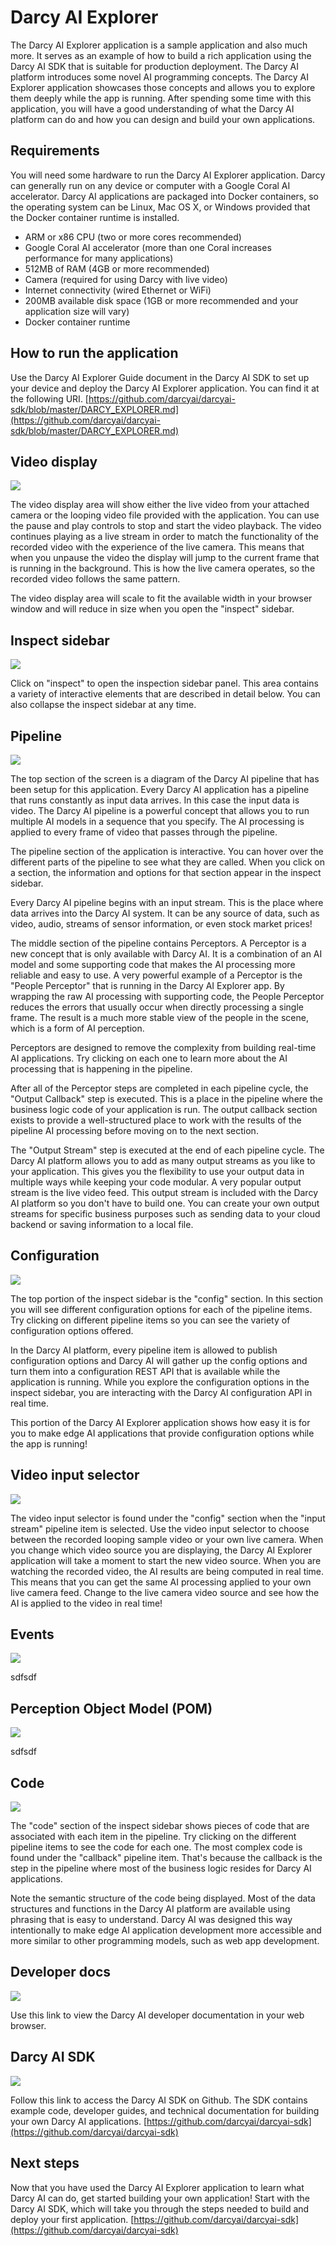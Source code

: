 # Darcy AI Explorer

The Darcy AI Explorer application is a sample application and also much more. It serves as an example of how to build a rich application using the Darcy AI SDK that is suitable for production deployment. The Darcy AI platform introduces some novel AI programming concepts. The Darcy AI Explorer application showcases those concepts and allows you to explore them deeply while the app is running. After spending some time with this application, you will have a good understanding of what the Darcy AI platform can do and how you can design and build your own applications.

## Requirements

You will need some hardware to run the Darcy AI Explorer application. Darcy can generally run on any device or computer with a Google Coral AI accelerator. Darcy AI applications are packaged into Docker containers, so the operating system can be Linux, Mac OS X, or Windows provided that the Docker container runtime is installed.

- ARM or x86 CPU (two or more cores recommended)
- Google Coral AI accelerator (more than one Coral increases performance for many applications)
- 512MB of RAM (4GB or more recommended)
- Camera (required for using Darcy with live video)
- Internet connectivity (wired Ethernet or WiFi)
- 200MB available disk space (1GB or more recommended and your application size will vary)
- Docker container runtime

## How to run the application

Use the Darcy AI Explorer Guide document in the Darcy AI SDK to set up your device and deploy the Darcy AI Explorer application. You can find it at the following URI. [https://github.com/darcyai/darcyai-sdk/blob/master/DARCY_EXPLORER.md](https://github.com/darcyai/darcyai-sdk/blob/master/DARCY_EXPLORER.md)

## Video display

<img src="./docs/img/darcy-ai-explorer-video-display.png" />

The video display area will show either the live video from your attached camera or the looping video file provided with the application. You can use the pause and play controls to stop and start the video playback. The video continues playing as a live stream in order to match the functionality of the recorded video with the experience of the live camera. This means that when you unpause the video the display will jump to the current frame that is running in the background. This is how the live camera operates, so the recorded video follows the same pattern.

The video display area will scale to fit the available width in your browser window and will reduce in size when you open the "inspect" sidebar.

## Inspect sidebar

<img src="./docs/img/darcy-ai-explorer-inspect-button.png" />

Click on "inspect" to open the inspection sidebar panel. This area contains a variety of interactive elements that are described in detail below. You can also collapse the inspect sidebar at any time.

## Pipeline

<img src="./docs/img/darcy-ai-explorer-pipeline.png" />

The top section of the screen is a diagram of the Darcy AI pipeline that has been setup for this application. Every Darcy AI application has a pipeline that runs constantly as input data arrives. In this case the input data is video. The Darcy AI pipeline is a powerful concept that allows you to run multiple AI models in a sequence that you specify. The AI processing is applied to every frame of video that passes through the pipeline.

The pipeline section of the application is interactive. You can hover over the different parts of the pipeline to see what they are called. When you click on a section, the information and options for that section appear in the inspect sidebar.

Every Darcy AI pipeline begins with an input stream. This is the place where data arrives into the Darcy AI system. It can be any source of data, such as video, audio, streams of sensor information, or even stock market prices!

The middle section of the pipeline contains Perceptors. A Perceptor is a new concept that is only available with Darcy AI. It is a combination of an AI model and some supporting code that makes the AI processing more reliable and easy to use. A very powerful example of a Perceptor is the "People Perceptor" that is running in the Darcy AI Explorer app. By wrapping the raw AI processing with supporting code, the People Perceptor reduces the errors that usually occur when directly processing a single frame. The result is a much more stable view of the people in the scene, which is a form of AI perception.

Perceptors are designed to remove the complexity from building real-time AI applications. Try clicking on each one to learn more about the AI processing that is happening in the pipeline.

After all of the Perceptor steps are completed in each pipeline cycle, the "Output Callback" step is executed. This is a place in the pipeline where the business logic code of your application is run. The output callback section exists to provide a well-structured place to work with the results of the pipeline AI processing before moving on to the next section.

The "Output Stream" step is executed at the end of each pipeline cycle. The Darcy AI platform allows you to add as many output streams as you like to your application. This gives you the flexibility to use your output data in multiple ways while keeping your code modular. A very popular output stream is the live video feed. This output stream is included with the Darcy AI platform so you don't have to build one. You can create your own output streams for specific business purposes such as sending data to your cloud backend or saving information to a local file. 

## Configuration

<img src="./docs/img/darcy-ai-explorer-config-section.png" />

The top portion of the inspect sidebar is the "config" section. In this section you will see different configuration options for each of the pipeline items. Try clicking on different pipeline items so you can see the variety of configuration options offered.

In the Darcy AI platform, every pipeline item is allowed to publish configuration options and Darcy AI will gather up the config options and turn them into a configuration REST API that is available while the application is running. While you explore the configuration options in the inspect sidebar, you are interacting with the Darcy AI configuration API in real time.

This portion of the Darcy AI Explorer application shows how easy it is for you to make edge AI applications that provide configuration options while the app is running!

## Video input selector

<img src="./docs/img/darcy-ai-explorer-video-input-selector.png" />

The video input selector is found under the "config" section when the "input stream" pipeline item is selected. Use the video input selector to choose between the recorded looping sample video or your own live camera. When you change which video source you are displaying, the Darcy AI Explorer application will take a moment to start the new video source. When you are watching the recorded video, the AI results are being computed in real time. This means that you can get the same AI processing applied to your own live camera feed. Change to the live camera video source and see how the AI is applied to the video in real time!

## Events

<img src="./docs/img/darcy-ai-explorer-event-section.png" />

sdfsdf

## Perception Object Model (POM)

<img src="./docs/img/darcy-ai-explorer-pom-section.png" />

sdfsdf

## Code

<img src="./docs/img/darcy-ai-explorer-code-section.png" />

The "code" section of the inspect sidebar shows pieces of code that are associated with each item in the pipeline. Try clicking on the different pipeline items to see the code for each one. The most complex code is found under the "callback" pipeline item. That's because the callback is the step in the pipeline where most of the business logic resides for Darcy AI applications.

Note the semantic structure of the code being displayed. Most of the data structures and functions in the Darcy AI platform are available using phrasing that is easy to understand. Darcy AI was designed this way intentionally to make edge AI application development more accessible and more similar to other programming models, such as web app development.

## Developer docs

<img src="./docs/img/darcy-ai-explorer-developer-docs-link.png" />

Use this link to view the Darcy AI developer documentation in your web browser.

## Darcy AI SDK

<img src="./docs/img/darcy-ai-explorer-darcy-ai-sdk-link.png" />

Follow this link to access the Darcy AI SDK on Github. The SDK contains example code, developer guides, and technical documentation for building your own Darcy AI applications. [https://github.com/darcyai/darcyai-sdk](https://github.com/darcyai/darcyai-sdk)

## Next steps

Now that you have used the Darcy AI Explorer application to learn what Darcy AI can do, get started building your own application! Start with the Darcy AI SDK, which will take you through the steps needed to build and deploy your first application. [https://github.com/darcyai/darcyai-sdk](https://github.com/darcyai/darcyai-sdk)